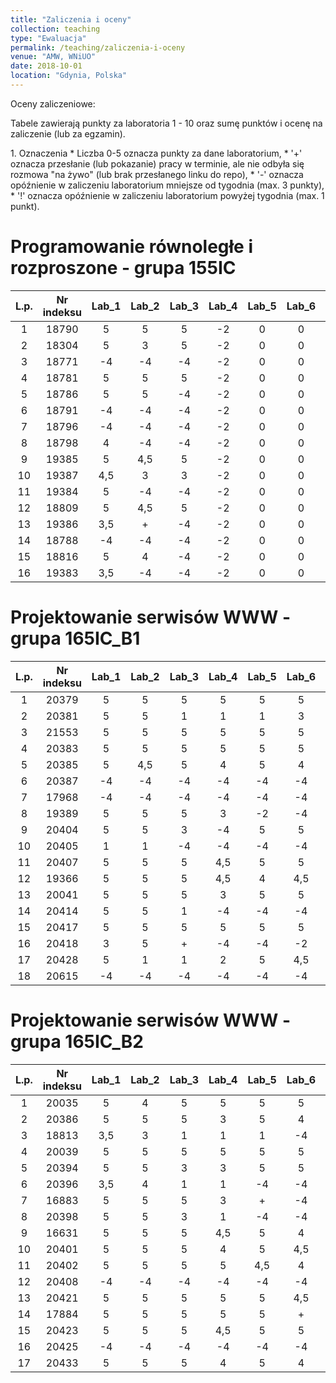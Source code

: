 ```yaml
---
title: "Zaliczenia i oceny"
collection: teaching
type: "Ewaluacja"
permalink: /teaching/zaliczenia-i-oceny
venue: "AMW, WNiUO"
date: 2018-10-01
location: "Gdynia, Polska"
---
```

Oceny zaliczeniowe:
<p>Tabele zawierają punkty za laboratoria 1 - 10 oraz sumę punktów i ocenę na zaliczenie (lub za egzamin).</p>
1. Oznaczenia 
  * Liczba 0-5 oznacza punkty za dane laboratorium,
  * '+' oznacza przesłanie (lub pokazanie) pracy w terminie, ale nie odbyła się rozmowa "na żywo" (lub brak przesłanego linku do repo),
  * '-' oznacza opóźnienie w zaliczeniu laboratorium mniejsze od tygodnia (max. 3 punkty),
  * '!' oznacza opóźnienie w zaliczeniu laboratorium powyżej tygodnia (max. 1 punkt).

Programowanie równoległe i rozproszone - grupa 155IC
======

|  L.p. | Nr indeksu      | Lab_1 | Lab_2 |Lab_3  | Lab_4  |Lab_5  | Lab_6  |Lab_7  | Lab_8  | Lab_9  | Lab_10  | LAB_SUMA / OCENA   	| EGZAMIN   |
|:-----:| :-------------: |:-----:|:-----:|:-----:|:-----: |:-----:|:-----: |:-----:|:-----: |:-----: |:-----:  |:-----:        	|:-----:    |
|   1   |     18790       |   5   |   5   |   5   |  -2    |   0   |   0    |   0   |   0    |   0    |   0     |      13 /      	|     0     |
|   2   |     18304       |   5   |   3   |   5   |  -2    |   0   |   0    |   0   |   0    |   0    |   0     |      11 /     	|     0     |
|   3   |     18771       |  -4   |  -4   |  -4   |  -2    |   0   |   0    |   0   |   0    |   0    |   0     |     -14 /		|     0     |
|   4   |     18781       |   5   |   5   |   5   |  -2    |   0   |   0    |   0   |   0    |   0    |   0     |      13 /	      	|     0     |
|   5   |     18786       |   5   |   5   |  -4   |  -2    |   0   |   0    |   0   |   0    |   0    |   0     |       4 /      	|     0     |
|   6   |     18791       |  -4   |  -4   |  -4   |  -2    |   0   |   0    |   0   |   0    |   0    |   0     |     -14 /       	|     0     |
|   7   |     18796       |  -4   |  -4   |  -4   |  -2    |   0   |   0    |   0   |   0    |   0    |   0     |     -14 /      	|     0     |
|   8   |     18798       |   4   |  -4   |  -4   |  -2    |   0   |   0    |   0   |   0    |   0    |   0     |      -6 /    		|     0     |
|   9   |     19385       |   5   |  4,5  |   5   |  -2    |   0   |   0    |   0   |   0    |   0    |   0     |      12,5 /      	|     0     |
|  10   |     19387       |  4,5  |   3   |   3   |  -2    |   0   |   0    |   0   |   0    |   0    |   0     |      8,5 /   		|     0     |
|  11   |     19384       |   5   |  -4   |  -4   |  -2    |   0   |   0    |   0   |   0    |   0    |   0     |      -5 /      	|     0     |
|  12   |     18809       |   5   |  4,5  |   5   |  -2    |   0   |   0    |   0   |   0    |   0    |   0     |      12,5 /      	|     0     |
|  13   |     19386       | 3,5   |   +   |  -4   |  -2    |   0   |   0    |   0   |   0    |   0    |   0     |      -2,5 /      	|     0     |
|  14   |     18788       |  -4   |  -4   |  -4   |  -2    |   0   |   0    |   0   |   0    |   0    |   0     |      -14 /      	|     0     |
|  15   |     18816       |   5   |   4   |  -4   |  -2    |   0   |   0    |   0   |   0    |   0    |   0     | 	3 /      	|     0     |
|  16   |     19383       | 3,5   |  -4   |  -4   |  -2    |   0   |   0    |   0   |   0    |   0    |   0     |      -6,5 /      	|     0     |


Projektowanie serwisów WWW - grupa 165IC_B1
======

|  L.p. | Nr indeksu      | Lab_1 | Lab_2 |Lab_3  | Lab_4  |Lab_5  | Lab_6  |Lab_7  | Lab_8  | Lab_9  | Lab_10  |      SUMA     |ZALICZENIE |
|:-----:| :-------------: |:-----:|:-----:|:-----:|:-----: |:-----:|:-----: |:-----:|:-----: |:-----: |:-----:  |:-----:        |:-----:    |
|   1   |     20379       |   5   |   5   |   5   |   5    |   5   |   5    |   4   |   0    |   0    |   0     |       34      |     0     |
|   2   |     20381       |   5   |   5   |   1   |   1    |   1   |   3    |  -2   |   0    |   0    |   0     |       14      |     0     |
|   3   |     21553       |   5   |   5   |   5   |   5    |   5   |   5    |  4,5  |   0    |   0    |   0     |       34,5    |     0     |
|   4   |     20383       |   5   |   5   |   5   |   5    |   5   |   5    |   5   |   +    |   0    |   0     |       35      |     0     |
|   5   |     20385       |   5   |  4,5  |   5   |   4    |   5   |   4    |   5   |   0    |   0    |   0     |       32,5    |     0     |
|   6   |     20387       |  -4   |  -4   |  -4   |  -4    |  -4   |  -4    |  -2   |   0    |   0    |   0     |      -26      |     0     |
|   7   |     17968       |  -4   |  -4   |  -4   |  -4    |  -4   |  -4    |  -2   |   0    |   0    |   0     |      -26      |     0     |
|   8   |     19389       |   5   |   5   |   5   |   3    |  -2   |  -4    |  -2   |   0    |   0    |   0     |       10      |     0     |
|   9   |     20404       |   5   |   5   |   3   |  -4    |   5   |   5    |  -2   |   0    |   0    |   0     |       17      |     0     |
|  10   |     20405       |   1   |   1   |  -4   |  -4    |  -4   |  -4    |  -2   |   0    |   0    |   0     |      -16      |     0     |
|  11   |     20407       |   5   |   5   |   5   |  4,5   |   5   |   5    |  -2   |   0    |   0    |   0     |       27,5    |     0     |
|  12   |     19366       |   5   |   5   |   5   |  4,5   |   4   |  4,5   |  -2   |   0    |   0    |   0     |       26      |     0     |
|  13   |     20041       |   5   |   5   |   5   |   3    |   5   |   5    |  4,5  |   0    |   0    |   0     |       32,5    |     0     |
|  14   |     20414       |   5   |   5   |   1   |  -4    |  -4   |  -4    |  -2   |   0    |   0    |   0     |       -3      |     0     |
|  15   |     20417       |   5   |   5   |   5   |   5    |   5   |   5    |  4,5  |   +    |   +    |   +     |       34,5    |     0     |
|  16   |     20418       |   3   |   5   |   +   |  -4    |  -4   |  -2    |   +   |   0    |   0    |   0     |       -2      |     0     |
|  17   |     20428       |   5   |   1   |   1   |   2    |   5   |  4,5   |  -2   |   0    |   0    |   0     |       16,5    |     0     |
|  18   |     20615       |  -4   |  -4   |  -4   |  -4    |  -4   |  -4    |  -2   |   0    |   0    |   0     |      -26      |     0     |

Projektowanie serwisów WWW - grupa 165IC_B2
======

|  L.p. | Nr indeksu      | Lab_1 | Lab_2 |Lab_3  | Lab_4  |Lab_5  | Lab_6  |Lab_7  | Lab_8  | Lab_9  | Lab_10  |	SUMA          		      	|ZALICZENIE |
|:-----:| :-------------: |:-----:|:-----:|:-----:|:-----: |:-----:|:-----: |:-----:|:-----: |:-----: |:-----:  |	:-----:        		      	|:-----:    |
|   1   |     20035       |   5   |   4   |   5   |   5    |   5   |   5    |   5   |  4,5   |  4,5   |   4     | <b style="color:green">47</b>       	| <b style="color:green"> 5</b> |
|   2   |     20386       |   5   |   5   |   5   |   3    |   5   |   4    |   5   |   5    |   4    |   5     | <b style="color:green">46</b>  	| <b style="color:green"> 5</b>	|
|   3   |     18813       |  3,5  |   3   |   1   |   1    |   1   |  -4    |  -2   |   0    |   0    |   0     |      3,5     	    	          	|     0     |
|   4   |     20039       |   5   |   5   |   5   |   5    |   5   |   5    |   5   |   3,5  |  3,5   |   4     | <b style="color:green">46</b>      	| <b style="color:green"> 5</b> |
|   5   |     20394       |   5   |   5   |   3   |   3    |   5   |   5    |  4,5  |   0    |   0    |   0     |      30,5       		     	|     0     |
|   6   |     20396       |  3,5  |   4   |   1   |   1    |  -4   |  -4    |  -2   |   0    |   0    |   0     |     -1,5      			|     0     |
|   7   |     16883       |   5   |   5   |   5   |   3    |   +   |  -4    |  -2   |   0    |   0    |   0     |      12       			|     0     |
|   8   |     20398       |   5   |   5   |   3   |   1    |  -4   |  -4    |  -2   |   0    |   0    |   0     |       4       			|     0     |
|   9   |     16631       |   5   |   5   |   5   |   4,5  |   5   |   4    |   4   |   0    |   0    |   0     |      32,5     			|     0     |
|  10   |     20401       |   5   |   5   |   5   |   4    |   5   |  4,5   |   5   |  4,5   |   4    |   5     |<b style="color:green">47</b>		| <b style="color:green"> 5</b> |
|  11   |     20402       |   5   |   5   |   5   |   5    |  4,5  |   4    |   5   |  4,5   |   4    |  4,5    |<b style="color:green">46,5</b>	| <b style="color:green"> 5</b>	|
|  12   |     20408       |  -4   |  -4   |  -4   |  -4    |  -4   |  -4    |  -2   |   0    |   0    |   0     |     -26       			|     0     |
|  13   |     20421       |   5   |   5   |   5   |   5    |   5   |  4,5   |   5   |   4    |   5    |   5     |  <b style="color:green">48,5</b>   	| <b style="color:green"> 5</b> |
|  14   |     17884       |   5   |   5   |   5   |   5    |   5   |   +    |   +   |   5    |   0    |   5     |      35       			|     0     |
|  15   |     20423       |   5   |   5   |   5   |  4,5   |   5   |   5    |   5   |   0    |   0    |   0     |      34,5       			|     0     |
|  16   |     20425       |  -4   |  -4   |  -4   |  -4    |  -4   |  -4    |  -2   |   0    |   0    |   0     |     -26       			|     0     |
|  17   |     20433       |   5   |   5   |   5   |   4    |   5   |   4    |   5   |   5    |  4,5   |   5     |<b style="color:green">48</b>		| <b style="color:green"> 5</b> |


